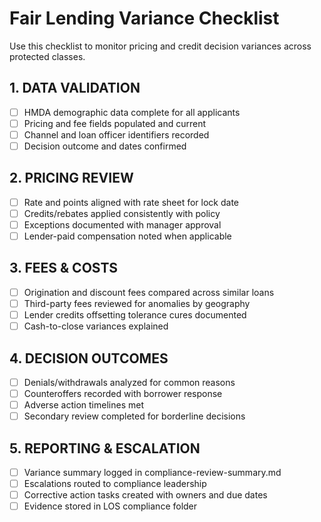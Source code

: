 <!-- Powered by BMAD™ Core -->

# Fair Lending Variance Checklist

Use this checklist to monitor pricing and credit decision variances across protected classes.

## 1. DATA VALIDATION

- [ ] HMDA demographic data complete for all applicants
- [ ] Pricing and fee fields populated and current
- [ ] Channel and loan officer identifiers recorded
- [ ] Decision outcome and dates confirmed

## 2. PRICING REVIEW

- [ ] Rate and points aligned with rate sheet for lock date
- [ ] Credits/rebates applied consistently with policy
- [ ] Exceptions documented with manager approval
- [ ] Lender-paid compensation noted when applicable

## 3. FEES & COSTS

- [ ] Origination and discount fees compared across similar loans
- [ ] Third-party fees reviewed for anomalies by geography
- [ ] Lender credits offsetting tolerance cures documented
- [ ] Cash-to-close variances explained

## 4. DECISION OUTCOMES

- [ ] Denials/withdrawals analyzed for common reasons
- [ ] Counteroffers recorded with borrower response
- [ ] Adverse action timelines met
- [ ] Secondary review completed for borderline decisions

## 5. REPORTING & ESCALATION

- [ ] Variance summary logged in compliance-review-summary.md
- [ ] Escalations routed to compliance leadership
- [ ] Corrective action tasks created with owners and due dates
- [ ] Evidence stored in LOS compliance folder
